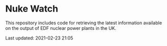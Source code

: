 # Nuke Watch

This repository includes code for retrieving the latest information available on the output of EDF nuclear power plants in the UK.

Last updated: 2021-02-23 21:05